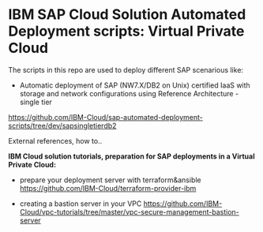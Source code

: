 # IBM SAP Cloud Solution Automated Deployment scripts: Virtual Private Cloud

The scripts in this repo are used to deploy different SAP scenarious like:

- Automatic deployment of SAP (NW7.X/DB2 on Unix) certified IaaS with storage and network configurations using Reference Architecture - single tier

https://github.com/IBM-Cloud/sap-automated-deployment-scripts/tree/dev/sapsingletierdb2


External references, how to..

**IBM Cloud solution tutorials, preparation for SAP deployments in a Virtual Private Cloud:**

- prepare your deployment server with terraform&ansible
https://github.com/IBM-Cloud/terraform-provider-ibm

- creating a bastion server in your VPC
https://github.com/IBM-Cloud/vpc-tutorials/tree/master/vpc-secure-management-bastion-server
